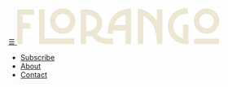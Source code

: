<a href="#main-menu" class="menu-toggle">
  <span>☰</span>
</a>

<img id="logo" src="/assets/images/florango-logo.svg"/>

<nav id="main-menu" class="main-menu">
  <a href="#main-menu-toggle" class="menu-close">
    <span class="fa fa-close"></span>
  </a>
  <ul>
    <li><a href="#subscriptions">Subscribe</a></li>
    <li><a href="#who-we-are">About</a></li>
    <li><a href="mailto:hey@florango.com">Contact</a></li>      
  </ul>
</nav>
<a href="#main-menu-toggle" class="backdrop" hidden></a>